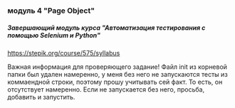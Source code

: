 ### модуль 4 "Page Object"

##### Завершающий модуль курса "Автоматизация тестирования с помощью Selenium и Python"

https://stepik.org/course/575/syllabus

Важная информация для проверяющего задание! Файл init из корневой папки был удален намеренно, у меня без него не
 запускаются тесты из коммаендной строки, поэтому прошу учитывать сей факт. То есть, он отсутствует намеренно.
  Если не запускается без него, просьба, добавить и запустить.
